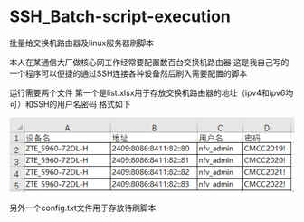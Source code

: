 # SSH_Batch-script-execution
批量给交换机路由器及linux服务器刷脚本

本人在某通信大厂做核心网工作经常要配置数百台交换机路由器
这是我自己写的一个程序可以便捷的通过SSH连接各种设备然后刷入需要配置的脚本

运行需要两个文件
第一个是list.xlsx用于存放交换机路由器的地址（ipv4和ipv6均可）和SSH的用户名密码
格式如下

![Image text](https://github.com/Arthas-2234/SSH_Batch-script-execution/blob/master/img/list.png)

另外一个config.txt文件用于存放待刷脚本





